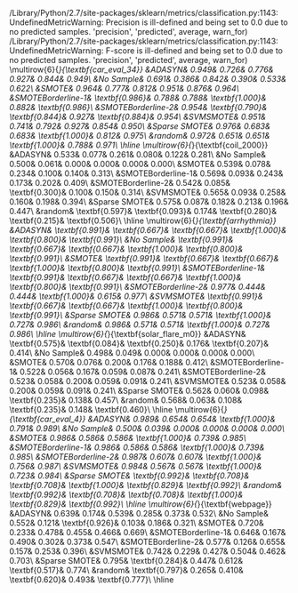 /Library/Python/2.7/site-packages/sklearn/metrics/classification.py:1143: UndefinedMetricWarning: Precision is ill-defined and being set to 0.0 due to no predicted samples.
  'precision', 'predicted', average, warn_for)
/Library/Python/2.7/site-packages/sklearn/metrics/classification.py:1143: UndefinedMetricWarning: F-score is ill-defined and being set to 0.0 due to no predicted samples.
  'precision', 'predicted', average, warn_for)
\multirow{6}{*}{\textbf{car_eval_34}}
&ADASYN& 0.949& 0.726& 0.776& 0.927& 0.844& 0.949\\
&No Sample& 0.691& 0.386& 0.842& 0.390& 0.533& 0.622\\
&SMOTE& 0.964& 0.777& 0.812& 0.951& 0.876& 0.964\\
&SMOTEBorderline-1& \textbf{0.986}& 0.788& 0.788& \textbf{1.000}& 0.882& \textbf{0.986}\\
&SMOTEBorderline-2& 0.954& \textbf{0.790}& \textbf{0.844}& 0.927& \textbf{0.884}& 0.954\\
&SVMSMOTE& 0.951& 0.741& 0.792& 0.927& 0.854& 0.950\\
&Sparse SMOTE& 0.976& 0.683& 0.683& \textbf{1.000}& 0.812& 0.975\\
&random& 0.972& 0.651& 0.651& \textbf{1.000}& 0.788& 0.971\\
\hline
\multirow{6}{*}{\textbf{coil_2000}}
&ADASYN& 0.533& 0.077& 0.261& 0.080& 0.122& 0.281\\
&No Sample& 0.500& 0.061& 0.000& 0.000& 0.000& 0.000\\
&SMOTE& 0.539& 0.078& 0.234& 0.100& 0.140& 0.313\\
&SMOTEBorderline-1& 0.569& 0.093& 0.243& 0.173& 0.202& 0.409\\
&SMOTEBorderline-2& 0.542& 0.085& \textbf{0.300}& 0.100& 0.150& 0.314\\
&SVMSMOTE& 0.565& 0.093& 0.258& 0.160& 0.198& 0.394\\
&Sparse SMOTE& 0.575& 0.087& 0.182& 0.213& 0.196& 0.447\\
&random& \textbf{0.597}& \textbf{0.093}& 0.174& \textbf{0.280}& \textbf{0.215}& \textbf{0.506}\\
\hline
\multirow{6}{*}{\textbf{arrhythmia}}
&ADASYN& \textbf{0.991}& \textbf{0.667}& \textbf{0.667}& \textbf{1.000}& \textbf{0.800}& \textbf{0.991}\\
&No Sample& \textbf{0.991}& \textbf{0.667}& \textbf{0.667}& \textbf{1.000}& \textbf{0.800}& \textbf{0.991}\\
&SMOTE& \textbf{0.991}& \textbf{0.667}& \textbf{0.667}& \textbf{1.000}& \textbf{0.800}& \textbf{0.991}\\
&SMOTEBorderline-1& \textbf{0.991}& \textbf{0.667}& \textbf{0.667}& \textbf{1.000}& \textbf{0.800}& \textbf{0.991}\\
&SMOTEBorderline-2& 0.977& 0.444& 0.444& \textbf{1.000}& 0.615& 0.977\\
&SVMSMOTE& \textbf{0.991}& \textbf{0.667}& \textbf{0.667}& \textbf{1.000}& \textbf{0.800}& \textbf{0.991}\\
&Sparse SMOTE& 0.986& 0.571& 0.571& \textbf{1.000}& 0.727& 0.986\\
&random& 0.986& 0.571& 0.571& \textbf{1.000}& 0.727& 0.986\\
\hline
\multirow{6}{*}{\textbf{solar_flare_m0}}
&ADASYN& \textbf{0.575}& \textbf{0.084}& \textbf{0.250}& 0.176& \textbf{0.207}& 0.414\\
&No Sample& 0.498& 0.049& 0.000& 0.000& 0.000& 0.000\\
&SMOTE& 0.570& 0.076& 0.200& 0.176& 0.188& 0.412\\
&SMOTEBorderline-1& 0.522& 0.056& 0.167& 0.059& 0.087& 0.241\\
&SMOTEBorderline-2& 0.523& 0.058& 0.200& 0.059& 0.091& 0.241\\
&SVMSMOTE& 0.523& 0.058& 0.200& 0.059& 0.091& 0.241\\
&Sparse SMOTE& 0.562& 0.060& 0.098& \textbf{0.235}& 0.138& 0.457\\
&random& 0.568& 0.063& 0.108& \textbf{0.235}& 0.148& \textbf{0.460}\\
\hline
\multirow{6}{*}{\textbf{car_eval_4}}
&ADASYN& 0.989& 0.654& 0.654& \textbf{1.000}& 0.791& 0.989\\
&No Sample& 0.500& 0.039& 0.000& 0.000& 0.000& 0.000\\
&SMOTE& 0.986& 0.586& 0.586& \textbf{1.000}& 0.739& 0.985\\
&SMOTEBorderline-1& 0.986& 0.586& 0.586& \textbf{1.000}& 0.739& 0.985\\
&SMOTEBorderline-2& 0.987& 0.607& 0.607& \textbf{1.000}& 0.756& 0.987\\
&SVMSMOTE& 0.984& 0.567& 0.567& \textbf{1.000}& 0.723& 0.984\\
&Sparse SMOTE& \textbf{0.992}& \textbf{0.708}& \textbf{0.708}& \textbf{1.000}& \textbf{0.829}& \textbf{0.992}\\
&random& \textbf{0.992}& \textbf{0.708}& \textbf{0.708}& \textbf{1.000}& \textbf{0.829}& \textbf{0.992}\\
\hline
\multirow{6}{*}{\textbf{webpage}}
&ADASYN& 0.639& 0.174& 0.539& 0.285& 0.373& 0.532\\
&No Sample& 0.552& 0.121& \textbf{0.926}& 0.103& 0.186& 0.321\\
&SMOTE& 0.720& 0.233& 0.478& 0.455& 0.466& 0.669\\
&SMOTEBorderline-1& 0.646& 0.167& 0.490& 0.302& 0.373& 0.547\\
&SMOTEBorderline-2& 0.577& 0.126& 0.655& 0.157& 0.253& 0.396\\
&SVMSMOTE& 0.742& 0.229& 0.427& 0.504& 0.462& 0.703\\
&Sparse SMOTE& 0.795& \textbf{0.284}& 0.447& 0.612& \textbf{0.517}& 0.774\\
&random& \textbf{0.797}& 0.265& 0.410& \textbf{0.620}& 0.493& \textbf{0.777}\\
\hline
